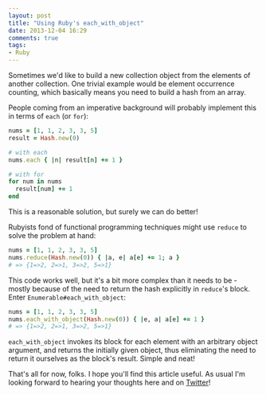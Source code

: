 ```yaml
---
layout: post
title: "Using Ruby's each_with_object"
date: 2013-12-04 16:29
comments: true
tags:
- Ruby
---
```


Sometimes we'd like to build a new collection object from the elements
of another collection.  One trivial example would be element
occurrence counting, which basically means you need to build a hash
from an array.

People coming from an imperative background will probably implement this in terms of `each` (or `for`):

``` ruby
nums = [1, 1, 2, 3, 3, 5]
result = Hash.new(0)

# with each
nums.each { |n| result[n] += 1 }

# with for
for num in nums
  result[num] += 1
end
```

This is a reasonable solution, but surely we can do better!

Rubyists fond of functional programming techniques might use `reduce` to solve the problem at hand:

``` ruby
nums = [1, 1, 2, 3, 3, 5]
nums.reduce(Hash.new(0)) { |a, e| a[e] += 1; a }
# => {1=>2, 2=>1, 3=>2, 5=>1}
```

This code works well, but it's a bit more complex than it needs to be -
mostly because of the need to return the hash explicitly in `reduce`'s block.
Enter `Enumerable#each_with_object`:

``` ruby
nums = [1, 1, 2, 3, 3, 5]
nums.each_with_object(Hash.new(0)) { |e, a| a[e] += 1 }
# => {1=>2, 2=>1, 3=>2, 5=>1}
```

`each_with_object` invokes its block for each element with an
arbitrary object argument, and returns the initially given object,
thus eliminating the need to return it ourselves as the block's
result. Simple and neat!

That's all for now, folks. I hope you'll find this article useful.
As usual I'm looking forward to hearing your thoughts here and on
[Twitter](http://twitter.com/bbatsov)!
